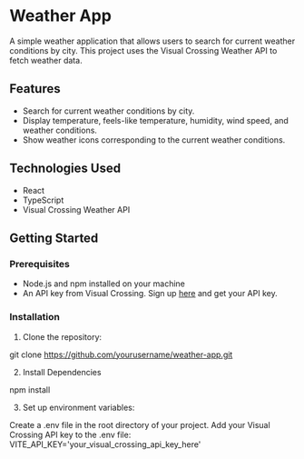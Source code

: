 # Weather App

A simple weather application that allows users to search for current weather conditions by city. This project uses the Visual Crossing Weather API to fetch weather data.

## Features

- Search for current weather conditions by city.
- Display temperature, feels-like temperature, humidity, wind speed, and weather conditions.
- Show weather icons corresponding to the current weather conditions.

## Technologies Used

- React
- TypeScript
- Visual Crossing Weather API

## Getting Started

### Prerequisites

- Node.js and npm installed on your machine
- An API key from Visual Crossing. Sign up [here](https://www.visualcrossing.com/) and get your API key.

### Installation

1. Clone the repository:

git clone https://github.com/yourusername/weather-app.git

2. Install Dependencies

npm install

3. Set up environment variables:

Create a .env file in the root directory of your project. Add your Visual Crossing API key to the .env file:
VITE_API_KEY='your_visual_crossing_api_key_here'
